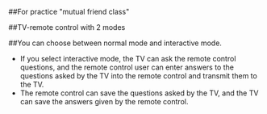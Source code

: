 ##For practice "mutual friend class"

##TV-remote control with 2 modes

##You can choose between normal mode and interactive mode.
  - If you select interactive mode, the TV can ask the remote control questions, and the remote control user can enter answers to the questions asked by the TV into the remote control and transmit them to the TV.
  - The remote control can save the questions asked by the TV, and the TV can save the answers given by the remote control.
